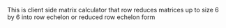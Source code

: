 This is client side matrix calculator that row reduces matrices up to size 6 by 6 into row echelon or reduced row echelon form
